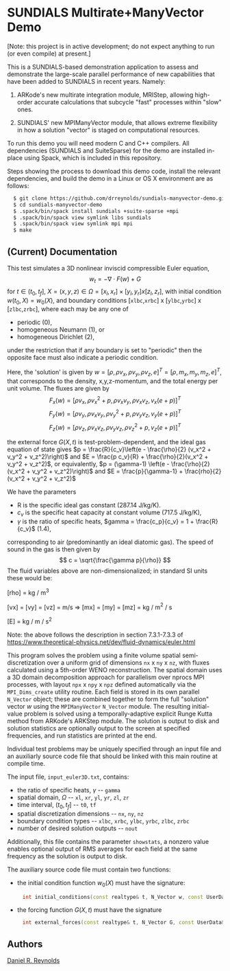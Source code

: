 # SUNDIALS Multirate+ManyVector Demo

[Note: this project is in active development; do not expect anything to run (or even compile) at present.]

This is a SUNDIALS-based demonstration application to assess and demonstrate the large-scale parallel performance of new capabilities that have been added to SUNDIALS in recent years.  Namely:

1. ARKode's new multirate integration module, MRIStep, allowing high-order accurate calculations that subcycle "fast" processes within "slow" ones.

2. SUNDIALS' new MPIManyVector module, that allows extreme flexibility in how a solution "vector" is staged on computational resources.

To run this demo you will need modern C and C++ compilers.  All dependencies (SUNDIALS and SuiteSparse) for the demo are installed in-place using Spack, which is included in this repository.

Steps showing the process to download this demo code, install the relevant dependencies, and build the demo in a Linux or OS X environment are as follows:

```bash
  $ git clone https://github.com/drreynolds/sundials-manyvector-demo.git
  $ cd sundials-manyvector-demo
  $ .spack/bin/spack install sundials +suite-sparse +mpi
  $ .spack/bin/spack view symlink libs sundials
  $ .spack/bin/spack view symlink mpi mpi
  $ make
```

## (Current) Documentation

This test simulates a 3D nonlinear inviscid compressible Euler equation,
$$
  w_t = -\nabla\cdot F(w) + G
$$
for $t \in (t_0, t_f]$, $X = (x,y,z) \in \Omega = [x_l, x_r] \times [y_l, y_r] x [z_l,z_r]$, with initial condition $w(t_0,X) = w_0(X)$, and boundary conditions [`xlbc`,`xrbc`] x [`ylbc`,`yrbc`] x [`zlbc`,`zrbc`], where each may be any one of

* periodic (0),
* homogeneous Neumann (1), or
* homogeneous Dirichlet (2),

under the restriction that if any boundary is set to "periodic" then the opposite face must also indicate a periodic condition.

Here, the 'solution' is given by $w = [\rho, \rho v_x, \rho v_y, \rho v_z, e]^T = [\rho, m_x, m_y, m_z, e]^T$, that corresponds to the density, x,y,z-momentum, and the total energy per unit volume.  The fluxes are given by
$$
  F_x(w) = [\rho v_x, \rho v_x^2 + p, \rho v_x v_y, \rho v_x v_z, v_x (e+p)]^T
$$
$$
  F_y(w) = [\rho v_y, \rho v_x v_y, \rho v_y^2 + p, \rho v_y v_z, v_y (e+p)]^T
$$
$$
  F_z(w) = [\rho v_z, \rho v_x v_z, \rho v_y v_z, \rho v_z^2 + p, v_z (e+p)]^T
$$

the external force $G(X,t)$ is test-problem-dependent, and the ideal gas equation of state gives
$p = \frac{R}{c_v}\left(e - \frac{\rho}{2} (v_x^2 + v_y^2 + v_z^2)\right)$ and
$E = \frac{p c_v}{R} + \frac{\rho}{2}(v_x^2 + v_y^2 + v_z^2)$,
or equivalently,
$p = (\gamma-1) \left(e - \frac{\rho}{2} (v_x^2 + v_y^2 + v_z^2)\right)$ and
$E = \frac{p}{\gamma-1} + \frac{rho}{2}(v_x^2 + v_y^2 + v_z^2)$

We have the parameters

* R is the specific ideal gas constant (287.14 J/kg/K).
* $c_v$ is the specific heat capacity at constant volume (717.5 J/kg/K),
* $\gamma$ is the ratio of specific heats, $gamma = \frac{c_p}{c_v} = 1 + \frac{R}{c_v}$ (1.4),

corresponding to air (predominantly an ideal diatomic gas). The speed of sound in the gas is then given by
$$
c = \sqrt{\frac{\gamma p}{\rho}}
$$
The fluid variables above are non-dimensionalized; in standard SI units these would be:

  [rho] = kg / m$^3$

  [vx] = [vy] = [vz] = m/s  =>  [mx] = [my] = [mz] = kg / m$^2$ / s

  [E] = kg / m / s$^2$

Note: the above follows the description in section 7.3.1-7.3.3 of https://www.theoretical-physics.net/dev/fluid-dynamics/euler.html

This program solves the problem using a finite volume spatial semi-discretization over a uniform grid of dimensions `nx` x `ny` x `nz`, with fluxes calculated using a 5th-order WENO reconstruction.  The spatial domain uses a 3D domain decomposition approach for parallelism over nprocs MPI processes, with layout `npx` x `npy` x `npz` defined automatically via the `MPI_Dims_create` utility routine.  Each field is stored in its own parallel `N_Vector` object; these are combined together to form the full "solution" vector $w$ using the `MPIManyVector` `N_Vector` module.  The resulting initial-value problem is solved using a temporally-adaptive explicit Runge Kutta method from ARKode's ARKStep module.  The solution is output to disk and solution statistics are optionally output to the screen at specified frequencies, and run statistics are printed at the end.

Individual test problems may be uniquely specified through an input file and an auxiliarly source code file that should be linked with this main routine at compile time.

The input file, `input_euler3D.txt`, contains:

* the ratio of specific heats, $\gamma$ -- `gamma`
* spatial domain, $\Omega$ -- `xl`, `xr`, `yl`, `yr`, `zl`, `zr`
* time interval, $(t_0,t_f]$ -- `t0`, `tf`
* spatial discretization dimensions -- `nx`, `ny`, `nz`
* boundary condition types -- `xlbc`, `xrbc`, `ylbc`, `yrbc`, `zlbc`, `zrbc`
* number of desired solution outputs -- `nout`

Additionally, this file contains the parameter `showstats`, a nonzero value enables optional output of RMS averages for each field at the same frequency as the solution is output to disk.

The auxiliary source code file must contain two functions:

* the initial condition function $w_0(X)$ must have the signature:

```C++
     int initial_conditions(const realtype& t, N_Vector w, const UserData& udata);
```

* the forcing function $G(X,t)$ must have the signature

```C++
     int external_forces(const realtype& t, N_Vector G, const UserData& udata);
```


## Authors
[Daniel R. Reynolds](mailto:reynolds@smu.edu)
